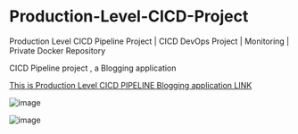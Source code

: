 # Production-Level-CICD-Project
Production Level CICD Pipeline Project | CICD DevOps Project | Monitoring | Private Docker Repository


CICD Pipeline project , a Blogging application </br>

<a href="http://acaee1d911a1b441a8e48ebef27e7fd0-159198251.ap-south-1.elb.amazonaws.com/"> This is Production Level CICD PIPELINE Blogging application LINK </a>


![image](https://github.com/user-attachments/assets/b44e138d-d646-4b11-923a-872ac3cb401e)

![image](https://github.com/user-attachments/assets/cbe525c7-23ca-47cc-be8a-841ac3a9e2cc)

